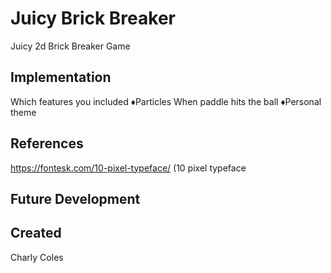 # Juicy Brick Breaker

Juicy 2d Brick Breaker Game



## Implementation

Which features you included
♦Particles When paddle hits the ball
♦Personal theme 


## References
https://fontesk.com/10-pixel-typeface/ (10 pixel typeface

## Future Development


## Created 
Charly Coles
